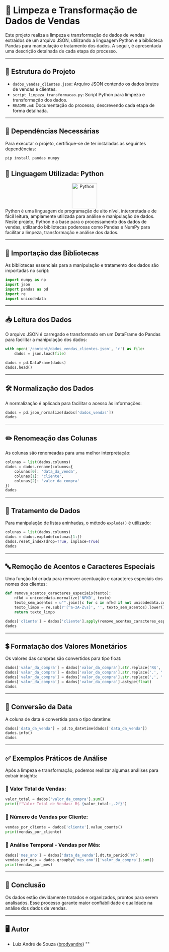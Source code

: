 # 📝 Limpeza e Transformação de Dados de Vendas

Este projeto realiza a limpeza e transformação de dados de vendas extraídos de um arquivo JSON, utilizando a linguagem Python e a biblioteca Pandas para manipulação e tratamento dos dados. A seguir, é apresentada uma descrição detalhada de cada etapa do processo.

---

## 📌 Estrutura do Projeto

* `dados_vendas_clientes.json`: Arquivo JSON contendo os dados brutos de vendas e clientes.
* `script_limpeza_transformacao.py`: Script Python para limpeza e transformação dos dados.
* `README.md`: Documentação do processo, descrevendo cada etapa de forma detalhada.

---

## 🔧 Dependências Necessárias

Para executar o projeto, certifique-se de ter instaladas as seguintes dependências:

```bash
pip install pandas numpy
```
## 🐍 Linguagem Utilizada: Python
<div align="center"> <img src="https://cdn.jsdelivr.net/gh/devicons/devicon/icons/python/python-original.svg" alt="Python" width="80" height="80"/> </div>
Python é uma linguagem de programação de alto nível, interpretada e de fácil leitura, amplamente utilizada para análise e manipulação de dados. Neste projeto, Python é a base para o processamento dos dados de vendas, utilizando bibliotecas poderosas como Pandas e NumPy para facilitar a limpeza, transformação e análise dos dados.

---

## 📂 Importação das Bibliotecas

As bibliotecas essenciais para a manipulação e tratamento dos dados são importadas no script:

```python
import numpy as np
import json
import pandas as pd
import re
import unicodedata
```

---

## 📥 Leitura dos Dados

O arquivo JSON é carregado e transformado em um DataFrame do Pandas para facilitar a manipulação dos dados:

```python
with open('/content/dados_vendas_clientes.json', 'r') as file:
    dados = json.load(file)

dados = pd.DataFrame(dados)
dados.head()
```

---

## 🛠️ Normalização dos Dados

A normalização é aplicada para facilitar o acesso às informações:

```python
dados = pd.json_normalize(dados['dados_vendas'])
dados
```

---

## ✏️ Renomeação das Colunas

As colunas são renomeadas para uma melhor interpretação:

```python
colunas = list(dados.columns)
dados = dados.rename(columns={
    colunas[0]: 'data_da_venda',
    colunas[1]: 'cliente',
    colunas[2]: 'valor_da_compra'
})
dados
```

---

## 🔄 Tratamento de Dados

Para manipulação de listas aninhadas, o método `explode()` é utilizado:

```python
colunas = list(dados.columns)
dados = dados.explode(colunas[1:])
dados.reset_index(drop=True, inplace=True)
dados
```

---

## 🔤 Remoção de Acentos e Caracteres Especiais

Uma função foi criada para remover acentuação e caracteres especiais dos nomes dos clientes:

```python
def remove_acentos_caracteres_especiais(texto):
    nfkd = unicodedata.normalize('NFKD', texto)
    texto_sem_acentos = u"".join([c for c in nfkd if not unicodedata.combining(c)])
    texto_limpo = re.sub(r'[^a-zA-Z\s]', '', texto_sem_acentos).lower()
    return texto_limpo

dados['cliente'] = dados['cliente'].apply(remove_acentos_caracteres_especiais)
dados
```

---

## 💲 Formatação dos Valores Monetários

Os valores das compras são convertidos para tipo float:

```python
dados['valor_da_compra'] = dados['valor_da_compra'].str.replace('R$', '', regex=False)
dados['valor_da_compra'] = dados['valor_da_compra'].str.replace('.', '', regex=False)
dados['valor_da_compra'] = dados['valor_da_compra'].str.replace(',', '.', regex=False)
dados['valor_da_compra'] = dados['valor_da_compra'].astype(float)
dados
```

---

## 📅 Conversão da Data

A coluna de data é convertida para o tipo datetime:

```python
dados['data_da_venda'] = pd.to_datetime(dados['data_da_venda'])
dados.info()
dados
```

---

## ✅ Exemplos Práticos de Análise

Após a limpeza e transformação, podemos realizar algumas análises para extrair insights:

### 🔹 Valor Total de Vendas:

```python
valor_total = dados['valor_da_compra'].sum()
print(f"Valor Total de Vendas: R$ {valor_total:,.2f}")
```

### 🔹 Número de Vendas por Cliente:

```python
vendas_por_cliente = dados['cliente'].value_counts()
print(vendas_por_cliente)
```

### 🔹 Análise Temporal - Vendas por Mês:

```python
dados['mes_ano'] = dados['data_da_venda'].dt.to_period('M')
vendas_por_mes = dados.groupby('mes_ano')['valor_da_compra'].sum()
print(vendas_por_mes)
```

---

## 🎯 Conclusão

Os dados estão devidamente tratados e organizados, prontos para serem analisados. Esse processo garante maior confiabilidade e qualidade na análise dos dados de vendas.

---

## 🖥️ Autor

* Luiz André de Souza ([brodyandre](https://github.com/brodyandre))
  ""
